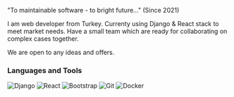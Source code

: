 "To maintainable software - to bright future..." (Since 2021)

I am web developer from Turkey. Currenty using Django & React stack to meet market needs. Have a small team which are ready for collaborating on complex cases together. 

We are open to any ideas and offers.

### Languages and Tools
![Django](https://img.shields.io/badge/-Django-2B353E?style=for-the-badge&logo=django&logoColor=563B7D)
![React](https://img.shields.io/badge/-REACT-2B353E?style=for-the-badge&logo=react&logoColor=01DAF7)
![Bootstrap](https://img.shields.io/badge/-BOOTSTRAP-2B353E?style=for-the-badge&logo=bootstrap&logoColor=563B7D)
![Git](https://img.shields.io/badge/-GIT-2B353E?style=for-the-badge&logo=git&logoColor=ED523B)
![Docker](https://img.shields.io/badge/-GIT-2B353E?style=for-the-badge&logo=docker&logoColor=ED523B)
